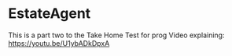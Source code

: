 # EstateAgent

This is a part two to the Take Home Test for prog
Video explaining: https://youtu.be/U1ybADkDpxA
